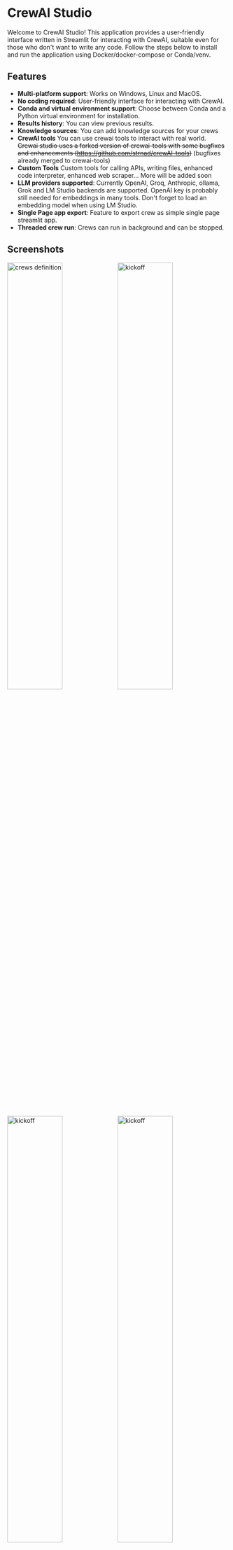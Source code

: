 # CrewAI Studio

Welcome to CrewAI Studio! This application provides a user-friendly interface written in Streamlit for interacting with CrewAI, suitable even for those who don't want to write any code. Follow the steps below to install and run the application using Docker/docker-compose or Conda/venv.

## Features

- **Multi-platform support**: Works on Windows, Linux and MacOS.
- **No coding required**: User-friendly interface for interacting with CrewAI.
- **Conda and virtual environment support**: Choose between Conda and a Python virtual environment for installation.
- **Results history**: You can view previous results.
- **Knowledge sources**: You can add knowledge sources for your crews
- **CrewAI tools** You can use crewai tools to interact with real world. ~~Crewai studio uses a forked version of crewai-tools with some bugfixes and enhancements (https://github.com/strnad/crewAI-tools)~~ (bugfixes already merged to crewai-tools)
- **Custom Tools** Custom tools for calling APIs, writing files, enhanced code interpreter, enhanced web scraper... More will be added soon
- **LLM providers supported**: Currently OpenAI, Groq, Anthropic, ollama, Grok and LM Studio backends are supported. OpenAI key is probably still needed for embeddings in many tools. Don't forget to load an embedding model when using LM Studio.
- **Single Page app export**: Feature to export crew as simple single page streamlit app.
- **Threaded crew run**: Crews can run in background and can be stopped.


## Screenshots

<img src="https://raw.githubusercontent.com/strnad/CrewAI-Studio/main/img/ss1.png" alt="crews definition" style="width:50%;"/><img src="https://raw.githubusercontent.com/strnad/CrewAI-Studio/main/img/ss2.png" alt="kickoff" style="width:50%;"/>
<img src="https://raw.githubusercontent.com/strnad/CrewAI-Studio/main/img/ss3.png" alt="kickoff" style="width:50%;"/><img src="https://raw.githubusercontent.com/strnad/CrewAI-Studio/main/img/ss4.png" alt="kickoff" style="width:50%;"/>
<img src="https://raw.githubusercontent.com/strnad/CrewAI-Studio/main/img/ss5.png" alt="kickoff" style="width:50%;"/><img src="https://raw.githubusercontent.com/strnad/CrewAI-Studio/main/img/ss6.png" alt="kickoff" style="width:50%;"/>

## Installation

### Using Virtual Environment

**For Virtual Environment**: Ensure you have Python installed. If you dont have python instaled, you can simply use the conda installer.

#### On Linux or MacOS

1. **Clone the repository (or use downloaded ZIP file)**:

   ```bash
   git clone https://github.com/strnad/CrewAI-Studio.git
   cd CrewAI-Studio
   ```

2. **Run the installation script**:

   ```bash
   ./install_venv.sh
   ```

3. **Run the application**:
   ```bash
   ./run_venv.sh
   ```

#### On Windows

1. **Clone the repository (or use downloaded ZIP file)**:

   ```powershell
   git clone https://github.com/strnad/CrewAI-Studio.git
   cd CrewAI-Studio
   ```

2. **Run the Conda installation script**:

   ```powershell
   ./install_venv.bat
   ```

3. **Run the application**:
   ```powershell
   ./run_venv.bat
   ```

### Using Conda

Conda will be installed locally in the project folder. No need for a pre-existing Conda installation.

#### On Linux

1. **Clone the repository (or use downloaded ZIP file)**:

   ```bash
   git clone https://github.com/strnad/CrewAI-Studio.git
   cd CrewAI-Studio
   ```

2. **Run the Conda installation script**:

   ```bash
   ./install_conda.sh
   ```

3. **Run the application**:
   ```bash
   ./run_conda.sh
   ```

#### On Windows

1. **Clone the repository (or use downloaded ZIP file)**:

   ```powershell
   git clone https://github.com/strnad/CrewAI-Studio.git
   cd CrewAI-Studio
   ```

2. **Run the Conda installation script**:

   ```powershell
   ./install_conda.bat
   ```

3. **Run the application**:
   ```powershell
   ./run_conda.bat
   ```

### One-Click Deployment

[![Deploy to RepoCloud](https://d16t0pc4846x52.cloudfront.net/deploylobe.svg)](https://repocloud.io/details/?app_id=318)

## Running with Docker Compose

To quickly set up and run CrewAI-Studio using Docker Compose, follow these steps:

### Prerequisites

- Ensure [Docker](https://docs.docker.com/get-docker/) and [Docker Compose](https://docs.docker.com/compose/install/) are installed on your system.

### Steps

1. Clone the repository:
```
git clone https://github.com/strnad/CrewAI-Studio.git
cd CrewAI-Studio
```

2. Create a .env file for configuration.  Edit for your own configuration:
```
cp .env_example .env
```

3. Start the application with Docker Compose:
```
docker-compose up --build
```

4. Access the application: http://localhost:8501

## Configuration

Before running the application, ensure you update the `.env` file with your API keys and other necessary configurations. An example `.env` file is provided for reference.

## Troubleshooting
1. In case of problems:
- Delete the `venv/miniconda` folder and reinstall `crewai-studio`.
- Rename `crewai.db` (it contains your crews but sometimes new versions can break compatibility).
- Raise an issue and I will help you.

2. Remove Stale or Broken Containers
```
docker-compose down -v --remove-orphans
docker system prune -a --volumes -f
```
Then retry:
```
docker-compose up --build
```
## Video tutorial
Video tutorial on CrewAI Studio made by Josh Poco

[![FREE CrewAI Studio GUI EASY AI Agent Creation!🤖 Open Source AI Agent Orchestration Self Hosted](https://img.youtube.com/vi/3Uxdggt88pY/hqdefault.jpg)](https://www.youtube.com/watch?v=3Uxdggt88pY)

## Star History

<a href="https://star-history.com/#strnad/CrewAI-Studio&Date">
 <picture>
   <source media="(prefers-color-scheme: dark)" srcset="https://api.star-history.com/svg?repos=strnad/CrewAI-Studio&type=Date&theme=dark" />
   <source media="(prefers-color-scheme: light)" srcset="https://api.star-history.com/svg?repos=strnad/CrewAI-Studio&type=Date" />
   <img alt="Star History Chart" src="https://api.star-history.com/svg?repos=strnad/CrewAI-Studio&type=Date" />
 </picture>   
</a>
